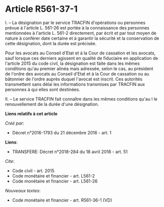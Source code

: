 # Article R561-37-1

I. – La désignation par le service TRACFIN d'opérations ou personnes prévue à l'article L. 561-26 est portée à la
connaissance des personnes mentionnées à l'article L. 561-2 directement, par écrit et par tout moyen de nature à conférer
date certaine et à garantir la sécurité et la conservation de cette désignation, dont la durée est précisée. 

Pour les avocats au Conseil d'Etat et à la Cour de cassation et les avocats, sauf lorsque ces derniers agissent en qualité de
fiduciaire en application de l'article 2015 du code civil, la désignation est faite dans les mêmes conditions qu'au premier
alinéa mais adressée, selon le cas, au président de l'ordre des avocats au Conseil d'Etat et à la Cour de cassation ou au
bâtonnier de l'ordre auprès duquel l'avocat est inscrit. Ces autorités transmettent sans délai les informations transmises
par TRACFIN aux personnes à qui elles sont destinées. 

II. – Le service TRACFIN fait connaître dans les mêmes conditions qu'au I le renouvellement de la durée d'une désignation.

**Liens relatifs à cet article**

_Créé par_:

  - Décret n°2016-1793 du 21 décembre 2016 - art. 1

**Liens**:

  - TRANSFERE: Décret n°2018-284 du 18 avril 2018 - art. 51

_Cite_:

  - Code civil - art. 2015
  - Code monétaire et financier - art. L561-2
  - Code monétaire et financier - art. L561-26

_Nouveaux textes_:

  - Code monétaire et financier - art. R561-36-1 (VD)
